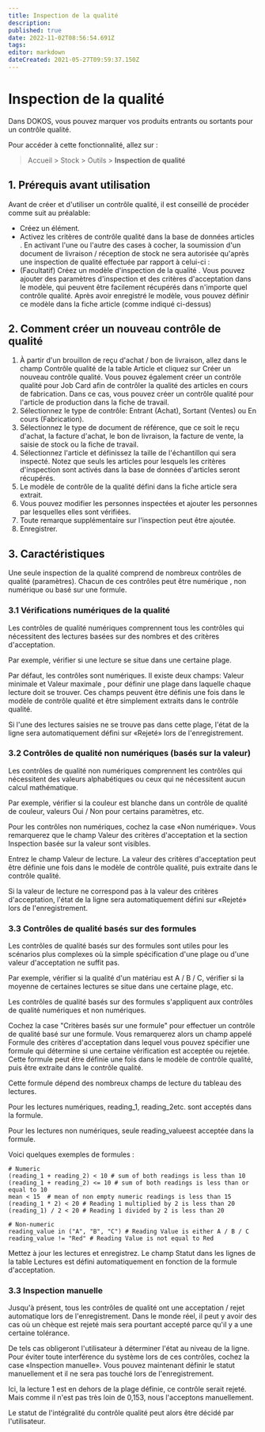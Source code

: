 ```yaml
---
title: Inspection de la qualité
description: 
published: true
date: 2022-11-02T08:56:54.691Z
tags: 
editor: markdown
dateCreated: 2021-05-27T09:59:37.150Z
---
```


# Inspection de la qualité
Dans DOKOS, vous pouvez marquer vos produits entrants ou sortants pour un contrôle qualité.

Pour accéder à cette fonctionnalité, allez sur :

> Accueil > Stock > Outils > **Inspection de qualité**

## 1. Prérequis avant utilisation 
Avant de créer et d'utiliser un contrôle qualité, il est conseillé de procéder comme suit au préalable:

- Créez un élément.
- Activez les critères de contrôle qualité dans la base de données articles . En activant l'une ou l'autre des cases à cocher, la soumission d'un document de livraison / réception de stock ne sera autorisée qu'après une inspection de qualité effectuée par rapport à celui-ci :
- (Facultatif) Créez un modèle d'inspection de la qualité . Vous pouvez ajouter des paramètres d'inspection et des critères d'acceptation dans le modèle, qui peuvent être facilement récupérés dans n'importe quel contrôle qualité. Après avoir enregistré le modèle, vous pouvez définir ce modèle dans la fiche article (comme indiqué ci-dessus)

## 2. Comment créer un nouveau contrôle de qualité

1. À partir d'un brouillon de reçu d'achat / bon de livraison, allez dans le champ Contrôle qualité de la table Article et cliquez sur Créer un nouveau contrôle qualité. Vous pouvez également créer un contrôle qualité pour Job Card afin de contrôler la qualité des articles en cours de fabrication. Dans ce cas, vous pouvez créer un contrôle qualité pour l'article de production dans la fiche de travail.
2. Sélectionnez le type de contrôle: Entrant (Achat), Sortant (Ventes) ou En cours (Fabrication).
3. Sélectionnez le type de document de référence, que ce soit le reçu d'achat, la facture d'achat, le bon de livraison, la facture de vente, la saisie de stock ou la fiche de travail.
4. Sélectionnez l'article et définissez la taille de l'échantillon qui sera inspecté. Notez que seuls les articles pour lesquels les critères d'inspection sont activés dans la base de données d'articles seront récupérés.
5. Le modèle de contrôle de la qualité défini dans la fiche article sera extrait.
6. Vous pouvez modifier les personnes inspectées et ajouter les personnes par lesquelles elles sont vérifiées.
7. Toute remarque supplémentaire sur l'inspection peut être ajoutée.
8. Enregistrer.

## 3. Caractéristiques 
Une seule inspection de la qualité comprend de nombreux contrôles de qualité (paramètres). Chacun de ces contrôles peut être numérique , non numérique ou basé sur une formule.

### 3.1 Vérifications numériques de la qualité 
Les contrôles de qualité numériques comprennent tous les contrôles qui nécessitent des lectures basées sur des nombres et des critères d'acceptation.

Par exemple, vérifier si une lecture se situe dans une certaine plage.

Par défaut, les contrôles sont numériques. Il existe deux champs: Valeur minimale et Valeur maximale , pour définir une plage dans laquelle chaque lecture doit se trouver. Ces champs peuvent être définis une fois dans le modèle de contrôle qualité et être simplement extraits dans le contrôle qualité.

Si l'une des lectures saisies ne se trouve pas dans cette plage, l'état de la ligne sera automatiquement défini sur «Rejeté» lors de l'enregistrement.

### 3.2 Contrôles de qualité non numériques (basés sur la valeur) 
Les contrôles de qualité non numériques comprennent les contrôles qui nécessitent des valeurs alphabétiques ou ceux qui ne nécessitent aucun calcul mathématique.

Par exemple, vérifier si la couleur est blanche dans un contrôle de qualité de couleur, valeurs Oui / Non pour certains paramètres, etc.

Pour les contrôles non numériques, cochez la case «Non numérique». Vous remarquerez que le champ Valeur des critères d'acceptation et la section Inspection basée sur la valeur sont visibles.

Entrez le champ Valeur de lecture. La valeur des critères d'acceptation peut être définie une fois dans le modèle de contrôle qualité, puis extraite dans le contrôle qualité.

Si la valeur de lecture ne correspond pas à la valeur des critères d'acceptation, l'état de la ligne sera automatiquement défini sur «Rejeté» lors de l'enregistrement.

### 3.3 Contrôles de qualité basés sur des formules 

Les contrôles de qualité basés sur des formules sont utiles pour les scénarios plus complexes où la simple spécification d'une plage ou d'une valeur d'acceptation ne suffit pas.

Par exemple, vérifier si la qualité d'un matériau est A / B / C, vérifier si la moyenne de certaines lectures se situe dans une certaine plage, etc.

Les contrôles de qualité basés sur des formules s'appliquent aux contrôles de qualité numériques et non numériques.

Cochez la case "Critères basés sur une formule" pour effectuer un contrôle de qualité basé sur une formule. Vous remarquerez alors un champ appelé Formule des critères d'acceptation dans lequel vous pouvez spécifier une formule qui détermine si une certaine vérification est acceptée ou rejetée. Cette formule peut être définie une fois dans le modèle de contrôle qualité, puis être extraite dans le contrôle qualité.

Cette formule dépend des nombreux champs de lecture du tableau des lectures.

Pour les lectures numériques, reading_1, reading_2etc. sont acceptés dans la formule.

Pour les lectures non numériques, seule reading_valueest acceptée dans la formule.

Voici quelques exemples de formules :

````
# Numeric
(reading_1 + reading_2) < 10 # sum of both readings is less than 10
(reading_1 + reading_2) <= 10 # sum of both readings is less than or equal to 10
mean < 15  # mean of non empty numeric readings is less than 15
(reading_1 * 2) < 20 # Reading 1 multiplied by 2 is less than 20
(reading_1) / 2 < 20 # Reading 1 divided by 2 is less than 20

# Non-numeric
reading_value in ("A", "B", "C") # Reading Value is either A / B / C
reading_value != "Red" # Reading Value is not equal to Red
````

Mettez à jour les lectures et enregistrez. Le champ Statut dans les lignes de la table Lectures est défini automatiquement en fonction de la formule d'acceptation.

### 3.3 Inspection manuelle 

Jusqu'à présent, tous les contrôles de qualité ont une acceptation / rejet automatique lors de l'enregistrement. Dans le monde réel, il peut y avoir des cas où un chèque est rejeté mais sera pourtant accepté parce qu'il y a une certaine tolérance.

De tels cas obligeront l'utilisateur à déterminer l'état au niveau de la ligne. Pour éviter toute interférence du système lors de ces contrôles, cochez la case «Inspection manuelle». Vous pouvez maintenant définir le statut manuellement et il ne sera pas touché lors de l'enregistrement.

Ici, la lecture 1 est en dehors de la plage définie, ce contrôle serait rejeté. Mais comme il n'est pas très loin de 0,153, nous l'acceptons manuellement.

Le statut de l'intégralité du contrôle qualité peut alors être décidé par l'utilisateur.

